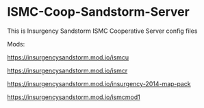 # ISMC-Coop-Sandstorm-Server
This is Insurgency Sandstorm ISMC Cooperative Server config files

Mods:

https://insurgencysandstorm.mod.io/ismcu

https://insurgencysandstorm.mod.io/ismcr

https://insurgencysandstorm.mod.io/insurgency-2014-map-pack

https://insurgencysandstorm.mod.io/ismcmod1
